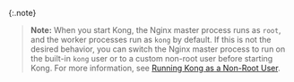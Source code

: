 <!-- Shared between all Enterprise Linux installation topics: Amazon Linux,
Amazon Linux 2, CentOS, Ubuntu, and RHEL -->

{:.note}
> **Note:** When you start Kong, the Nginx master process runs
as `root`, and the worker processes run as `kong` by
default. If this is not the desired behavior, you can switch the Nginx master process to run on the built-in
`kong` user or to a custom non-root user before starting Kong.
For more information, see [Running Kong as a Non-Root User](/gateway/{{include.kong_version}}/plan-and-deploy/kong-user).
